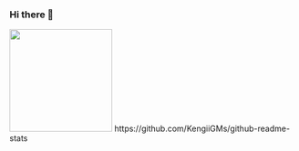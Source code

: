 ### Hi there 👋

<!--
**kengiiGMs/kengiiGMs** is a ✨ _special_ ✨ repository because its `README.md` (this file) appears on your GitHub profile.

Here are some ideas to get you started:

- 🔭 I’m currently working on ...
- 🌱 I’m currently learning ...
- 👯 I’m looking to collaborate on ...
- 🤔 I’m looking for help with ...
- 💬 Ask me about ...
- 📫 How to reach me: ...
- 😄 Pronouns: ...
- ⚡ Fun fact: ...
-->
  <div>
    <img height="180px" src="https://github-readme-stats.vercel.app/api/top-langs/?username=KengiiGMs&layout=compact">
    https://github.com/KengiiGMs/github-readme-stats
  </div>
